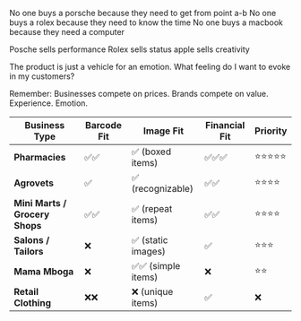 No one buys a porsche because they need to get from point a-b
No one buys a rolex because they need to know the time
No one buys a macbook because they need a computer

Posche sells performance
Rolex sells status
apple sells creativity

The product is just a vehicle for an emotion.
What feeling do I want to evoke in my customers?

Remember:
Businesses compete on prices. Brands compete on value. Experience. Emotion.

| Business Type                  | Barcode Fit | Image Fit           | Financial Fit | Priority   |
| ------------------------------ | ----------- | ------------------- | ------------- | ---------- |
| **Pharmacies**                 | ✅✅        | ✅ (boxed items)    | ✅✅✅        | ⭐⭐⭐⭐⭐ |
| **Agrovets**                   | ✅          | ✅ (recognizable)   | ✅✅          | ⭐⭐⭐⭐   |
| **Mini Marts / Grocery Shops** | ✅✅        | ✅ (repeat items)   | ✅✅          | ⭐⭐⭐⭐   |
| **Salons / Tailors**           | ❌          | ✅ (static images)  | ✅            | ⭐⭐⭐     |
| **Mama Mboga**                 | ❌          | ✅✅ (simple items) | ❌            | ⭐⭐       |
| **Retail Clothing**            | ❌❌        | ❌ (unique items)   | ✅            | ❌         |
